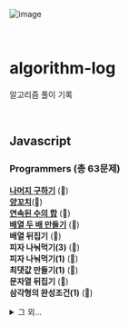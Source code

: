 ![image](https://user-images.githubusercontent.com/97934878/208298826-232f9659-06b6-49ec-ae6e-ce790ce57e78.png)

<br/>

# algorithm-log

알고리즘 풀이 기록

<br/>

## Javascript

### Programmers (총 63문제)

[<b>나머지 구하기</b>](https://mayowall.tistory.com/49) (🌟)<br/>
[<b>양꼬치</b>](https://mayowall.tistory.com/58)(🌟)<br/>
[<b>연속된 수의 합</b>](https://mayowall.tistory.com/59) (🌟)<br/>
[<b>배열 두 배 만들기</b>](https://mayowall.tistory.com/60) (🌟)<br/>
<b>배열 뒤집기</b> (🌟)<br/>
<b>피자 나눠먹기(3)</b> (🌟)<br/>
<b>피자 나눠먹기(1)</b> (🌟)<br/>
<b>최댓값 만들기(1)</b> (🌟)<br/>
<b>문자열 뒤집기</b> (🌟)<br/>
<b>삼각형의 완성조건(1)</b> (🌟)<br/>

<details>
<summary>그 외...</summary>
<b>점의 위치 구하기</b> (🌟)<br/>
<b>배열 원소의 길이</b> (🌟)<br/>
<b>아이스 아메리카노</b> (🌟)<br/>
<b>배열 자르기</b> (🌟)<br/>
<b>짝수 홀수 개수</b> (🌟)<br/>
<b>편지</b> (🌟)<br/>
<b>짝수는 싫어요</b> (🌟)<br/>
<b>문자 반복 출력하기</b> (🌟)<br/>
<b>특정 문자 제거하기</b> (🌟)<br/>
<b>중앙값 구하기</b> (🌟)<br/>
<b>순서 쌍의 개수</b> (🌟)<br/>
<b>옷가게 할인 받기</b> (🌟)<br/>
<b>제곱수 판별하기</b> (🌟)<br/>
<b>자릿수 더하기</b> (🌟)<br/>
<b>배열의 유사도</b> (🌟)<br/>
<b>문자열 안의 문자열</b> (🌟)<br/>
<b>숨어있는 숫자의 덧셈</b> (🌟)<br/>
<b>모음 제거</b> (🌟)<br/>
<b>개미 군단</b> (🌟)<br/>
<b>주사위의 개수</b> (🌟)<br/>
<b>암호 해독</b> (🌟)<br/>
<b>세균 증식</b> (🌟)<br/>
<b>n의 배수 고르기</b> (🌟)<br/>
<b>대문자와 소문자</b> (🌟)<br/>
<b>문자열 정렬하기</b> (🌟)<br/>
<b>가위 바위 보</b> (🌟)<br/>
<b>가장 큰 수 찾기</b> (🌟)<br/>
<b>약수 구하기</b> (🌟)<br/>
<b>배열 회전시키기</b> (🌟)<br/>
<b>외계행성의 나이</b> (🌟)<br/>
<b>최댓값 만들기(2)</b> (🌟)<br/>
<b>숫자 찾기</b> (🌟)<br/>
<b>인덱스 바꾸기</b> (🌟)<br/>
<b>369게임</b> (🌟)<br/>
<b>문자열 정렬하기(2)</b> (🌟)<br/>
<b>합성수 찾기</b> (🌟)<br/>
<b>중복된 문자 제거</b> (🌟)<br/>
<b>모스부호(1)</b> (🌟)<br/>
<b>2차원으로 만들기</b> (🌟)<br/>
<b>k의 개수</b> (🌟)<br/>
<b>진료순서 정하기</b> (🌟)<br/>
<b>한 번만 등장한 문자</b> (🌟)<br/>
<b>7의 개수</b> (🌟)<br/>
<b>이진수 더하기</b> (🌟)<br/>
<b>숨어있는 숫자의 덧셈(2)</b> (🌟)(+4)<br/>
<b>공 던지기</b> (🌟)<br/>
<b>잘라서 배열로 저장하기</b> (🌟🌟)<br/>
<b>영어가 싫어요</b> (🌟)<br/>
<b>소인수분해</b> (🌟🌟)(+3)<br/>
<b>문자열 계산하기</b> (🌟🌟)(+3)<br/>
<b>분수의 덧셈</b> (🌟🌟)<br/>
<b>최빈값 구하기</b> (🌟🌟)(+2)<br/>
<b>캐릭터의 좌표</b> (🌟🌟)(+3)<br/>
</details>
